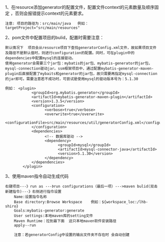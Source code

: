1、在resource添加generator的配置文件，配置文件context的元素数量及顺序固定 ，否则会报错提示context的元素要求。

	注意: 项目的路径为：src/main/java   例如：targetProject="src/main/resources"
2、pom文件中配置项目的bulid，配置时需要注意：

	默认情况下  项目会从resource项目下查找generatorConfig.xml文件，故如果项目文件及路径不是默认值时，则进行configuration的配置。同时，可在plugin中的dependencies中配置mysql的连接驱动。
	使用generator会需要三个jar包：mybatis的jar包、mybatis-generator的jar包，mysql-connection驱动jar。ssm框架项目中，通过配置mybatis-generator-maven-plugin后直接配置了mybaits和generator的jar包，故只需要再指定mysql-connection的jar即可。需要注意若不成功时，可尝试是使用mysql的驱动版本号为：5.1.30
	
	例如：	<plugin>
		        <groupId>org.mybatis.generator</groupId>
		        <artifactId>mybatis-generator-maven-plugin</artifactId>
		        <version>1.3.5</version>
		        <configuration>
			          <verbose>true</verbose>
			          <overwrite>true</overwrite>
			          <configurationFile>src/main/resources/util/generatorConfig.xml</configurationFile>	
		        </configuration>
		        <dependencies>
		          	  <!-- 数据库驱动 -->
			          <dependency>
						    <groupId>mysql</groupId>
						    <artifactId>mysql-connector-java</artifactId>
						    <version>5.1.30</version>
					  </dependency>
		        </dependencies>
		    </plugin>
		    
3、使用maven指令自动生成代码

	右键项目---》run as ---》run configurations（最后一项）--->maven bulid(双击新建指令)---》右侧进行指令设置
		Name:设置指令名称
		Base directory:Browse Workspace    例如：${workspace_loc:/lhb-shiro}
		Goals:mybatis-generator:generate
		User settings:本地maven库的setting文件
		Maven Runtime：拉到最下面  这只本地maven软件安装路径
		apply--run
		
		注意：若generatorConfig中设置的输出文件夹不存在时 会自动创建  
		